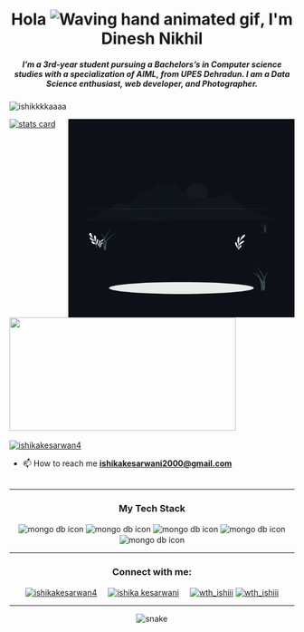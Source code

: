 <h1 align="center">Hola <img src="https://raw.githubusercontent.com/nixin72/nixin72/master/wave.gif" 
         alt="Waving hand animated gif"
         height="45"
         width="45" />, I'm Dinesh Nikhil</h1>
<h5 align="center">
I’m a 3rd-year student pursuing a Bachelors’s in Computer science studies with a specialization of AIML, from UPES  Dehradun. I am a Data Science enthusiast, web developer, and Photographer. 
</h5>
<p align="left"> <img src="https://komarev.com/ghpvc/?username=ishikkkkaaaa&label=Profile%20views&color=0e75b6&style=flat" alt="ishikkkkaaaa" /> </p>
<p>
<a align= "center" href="https://github.com/ishikkkkaaaa">
<img alt= "stats card" height="200px" width="400" src="https://github-readme-streak-stats.herokuapp.com/?user=ishikkkkaaaa&theme=radical">
<img align="right" height="350" width="400" src="https://raw.githubusercontent.com/dineshnikhil/assets/main/Working%20from%20anywhere.gif" /> </a>
</p>
<img height="200px" width="400" src="https://github-readme-stats.vercel.app/api?username=ishikkkkaaaa&count_private=true&theme=radical&show_icons=true" />

<p align="left"> <a href="https://twitter.com/ishikakesarwan4" target="blank"><img src="https://img.shields.io/twitter/follow/ishikakesarwan4?logo=twitter&style=for-the-badge" alt="ishikakesarwan4" /></a> </p>

- 📫 How to reach me **ishikakesarwani2000@gmail.com**
<br><br>
<hr>

<h3 align="center">My Tech Stack</h3>
<p align="center">
         <a><img align="center" src="https://cdn.worldvectorlogo.com/logos/mongodb-icon-1.svg" alt="mongo db icon" height="50" width="50" magin="20" /></a>
         <a><img align="center" src="https://cdn.worldvectorlogo.com/logos/react-2.svg" alt="mongo db icon" height="50" width="50" /></a>
         <a><img align="center" src="https://cdn.worldvectorlogo.com/logos/nodejs-icon.svg" alt="mongo db icon" height="50" width="50" /></a>
         <a><img align="center" src="https://cdn.worldvectorlogo.com/logos/graphql.svg" alt="mongo db icon" height="50" width="50" /></a>
         <a><img align="center" src="https://cdn.worldvectorlogo.com/logos/redis.svg" alt="mongo db icon" height="50" width="50" /></a>
</p>
<hr>

<h3 align="center">Connect with me:</h3>
<p align="center">
<a href="https://twitter.com/ishikakesarwan4" target="blank"><img align="center" src="https://cdn.worldvectorlogo.com/logos/twitter-6.svg" alt="ishikakesarwan4" height="50" width="50" /></a> &nbsp;&nbsp;&nbsp;
<a href="https://www.linkedin.com/in/ishika-kesarwani-3b32811a6/" target="blank"><img align="center" src="https://cdn.worldvectorlogo.com/logos/linkedin-icon-2.svg" alt="ishika kesarwani" height="50" width="50" /></a>&nbsp;&nbsp;&nbsp;&nbsp;
<a href="https://instagram.com/wth_ishiii" target="blank"><img align="center" src="https://cdn.worldvectorlogo.com/logos/instagram-2-1.svg" alt="wth_ishiii" height="50" width="50" /></a>
<a href="https://instagram.com/wth_ishiii" target="blank"><img align="center" src="https://cdn.worldvectorlogo.com/logos/reddit-4.svg" alt="wth_ishiii" height="50" width="50" /></a>
</p>

<hr>

<p align="center">
  <img src="https://github.com/ishikkkkaaaa/ishikkkkaaaa/raw/output/github-contribution-grid-snake.svg" alt="snake"></center>
</p>
